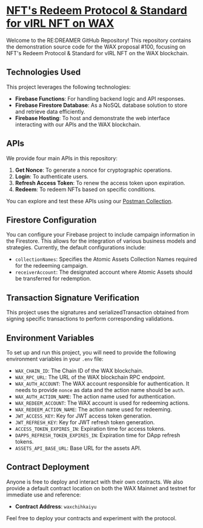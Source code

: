 # [NFT's Redeem Protocol & Standard for vIRL NFT on WAX](https://labs.wax.io/proposals/100)

Welcome to the RE:DREAMER GitHub Repository! This repository contains the demonstration source code for the WAX proposal #100, focusing on NFT's Redeem Protocol & Standard for vIRL NFT on the WAX blockchain.

## Technologies Used

This project leverages the following technologies:

- **Firebase Functions**: For handling backend logic and API responses.
- **Firebase Firestore Database**: As a NoSQL database solution to store and retrieve data efficiently.
- **Firebase Hosting**: To host and demonstrate the web interface interacting with our APIs and the WAX blockchain.

## APIs

We provide four main APIs in this repository:

1. **Get Nonce**: To generate a nonce for cryptographic operations.
2. **Login**: To authenticate users.
3. **Refresh Access Token**: To renew the access token upon expiration.
4. **Redeem**: To redeem NFTs based on specific conditions.

You can explore and test these APIs using our [Postman Collection](https://www.postman.com/redreamerlabs/workspace/wax-proposal-100/collection/7595278-2184fb3f-ab20-415d-9e82-420fad0417b8?action=share&creator=7595278).

## Firestore Configuration

You can configure your Firebase project to include campaign information in the Firestore. This allows for the integration of various business models and strategies. Currently, the default configurations include:

- `collectionNames`: Specifies the Atomic Assets Collection Names required for the redeeming campaign.
- `receiverAccount`: The designated account where Atomic Assets should be transferred for redemption.

## Transaction Signature Verification

This project uses the signatures and serializedTransaction obtained from signing specific transactions to perform corresponding validations.

## Environment Variables

To set up and run this project, you will need to provide the following environment variables in your `.env` file:

- `WAX_CHAIN_ID`: The Chain ID of the WAX blockchain.
- `WAX_RPC_URL`: The URL of the WAX blockchain RPC endpoint.
- `WAX_AUTH_ACCOUNT`: The WAX account responsible for authentication.
It needs to provide `nonce` as data and the action name should be `auth`.
- `WAX_AUTH_ACTION_NAME`: The action name used for authentication.
- `WAX_REDEEM_ACCOUNT`: The WAX account is used for redeeming actions.
- `WAX_REDEEM_ACTION_NAME`: The action name used for redeeming.
- `JWT_ACCESS_KEY`: Key for JWT access token generation.
- `JWT_REFRESH_KEY`: Key for JWT refresh token generation.
- `ACCESS_TOKEN_EXPIRES_IN`: Expiration time for access tokens.
- `DAPPS_REFRESH_TOKEN_EXPIRES_IN`: Expiration time for DApp refresh tokens.
- `ASSETS_API_BASE_URL`: Base URL for the assets API.

## Contract Deployment

Anyone is free to deploy and interact with their own contracts. We also provide a default contract location on both the WAX Mainnet and testnet for immediate use and reference:

- **Contract Address**: `waxchihkaiyu`

Feel free to deploy your contracts and experiment with the protocol. 
